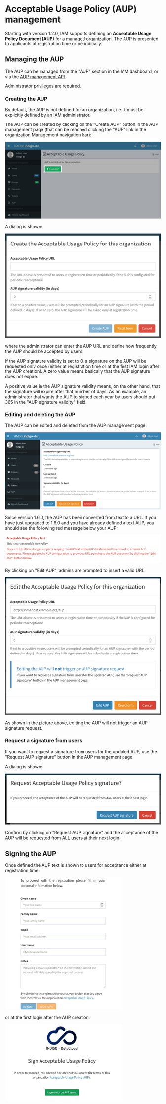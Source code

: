 # Acceptable Usage Policy (AUP) management

Starting with version 1.2.0, IAM supports defining an **Acceptable Usage Policy
Document (AUP)** for a managed organization. The AUP is presented to applicants
at registration time or periodically. 

## Managing the AUP 

The AUP can be managed from the "AUP" section in the IAM dashboard, or via the
[AUP management API](../api/aup-api.html). 

Administrator privileges are required.

### Creating the AUP

By default, the AUP is not defined for an organization, i.e. it must be
explicitly defined by an IAM administrator. 

The AUP can be created by clicking on the "Create AUP" button in the AUP
management page (that can be reached clicking the "AUP" link in the organization
Management navigation bar):

![AUP management 0](images/aup0.png)

A dialog is shown:

![AUP management 1](images/aup1.png)

where the administrator can enter the AUP URL and define how frequently the
AUP should be accepted by users.

If the AUP signature validity is set to 0, a signature on the AUP will be
requested only once (either at registration time or at the first IAM login
after the AUP creation). A zero value means basically that the AUP signature
does not expire.

A positive value in the AUP signature validity means, on the other hand, that
the signature will expire after that number of days. As an example, an
administrator that wants the AUP to signed each year by users should put 365 in
the "AUP signature validity" field.

### Editing and deleting the AUP

The AUP can be edited and deleted from the AUP management page:

![AUP management 2](images/aup2.png)

Since version 1.6.0, the AUP has been converted from text to a URL.
If you have just upgraded to 1.6.0 and you have already defined a text AUP,
you should see the following red message below your AUP:

![AUP management 1b](images/aup1b.png)

By clicking on "Edit AUP", admins are prompted to insert a valid URL.

![AUP management 5](images/aup5.png)

As shown in the picture above, editing the AUP will not trigger an AUP signature request.

### Request a signature from users

If you want to request a signature from users for the updated AUP, 
use the "Request AUP signature" button in the AUP management page.

A dialog is shown:

![AUP management 6](images/aup6.png)

Confirm by clicking on "Request AUP signature" and the acceptance of the AUP
will be requested from ALL users at their next login.

## Signing the AUP

Once defined the AUP text is shown to users for acceptance either
at registration time:

<img src="images/aup3.png" width="75%">

or at the first login after the AUP creation:

<img src="images/aup4.png" width="75%">
